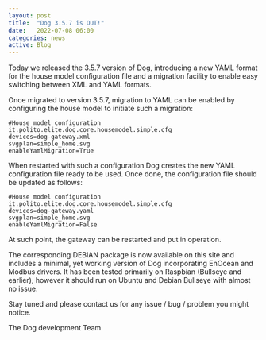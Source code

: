 ```yaml
---
layout: post
title:  "Dog 3.5.7 is OUT!"
date:   2022-07-08 06:00
categories: news
active: Blog
---
```

Today we released the 3.5.7 version of Dog, introducing a new YAML format for the house model configuration file and a migration facility to enable easy switching between XML and YAML formats.

Once migrated to version 3.5.7, migration to YAML can be enabled by configuring the house model to initiate such a migration:

```
#House model configuration it.polito.elite.dog.core.housemodel.simple.cfg 
devices=dog-gateway.xml
svgplan=simple_home.svg
enableYamlMigration=True
```

When restarted with such a configuration Dog creates the new YAML configuration file ready to be used. Once done, the configuration file should be updated as follows:

```
#House model configuration it.polito.elite.dog.core.housemodel.simple.cfg 
devices=dog-gateway.yaml
svgplan=simple_home.svg
enableYamlMigration=False
```

At such point, the gateway can be restarted and put in operation.

The corresponding DEBIAN package is now available on this site and includes a minimal, yet working version of Dog incorporating EnOcean and Modbus drivers. It has been tested primarily on Raspbian (Bullseye and earlier), however it should run on Ubuntu and Debian Bullseye with almost no issue.

Stay tuned and please contact us for any issue / bug / problem you might notice. 

The Dog development Team
